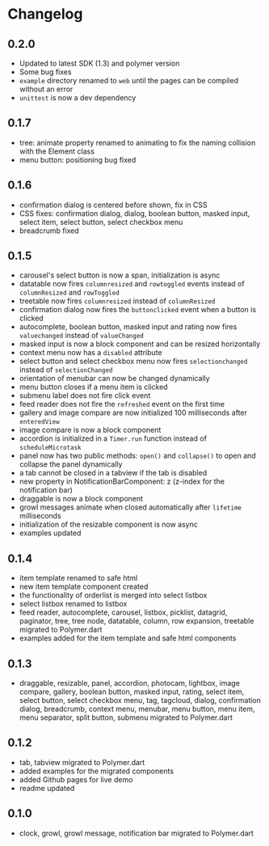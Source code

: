 # Changelog

## 0.2.0
* Updated to latest SDK (1.3) and polymer version
* Some bug fixes
* `example` directory renamed to `web` until the pages can be compiled without an error
* `unittest` is now a dev dependency

## 0.1.7
* tree: animate property renamed to animating to fix the naming collision with the Element class
* menu button: positioning bug fixed

## 0.1.6
* confirmation dialog is centered before shown, fix in CSS
* CSS fixes: confirmation dialog, dialog, boolean button, masked input, select item, select button, select checkbox menu
* breadcrumb fixed

## 0.1.5
* carousel's select button is now a span, initialization is async
* datatable now fires `columnresized` and `rowtoggled` events instead of `columnResized` and `rowToggled`
* treetable now fires `columnresized` instead of `columnResized`
* confirmation dialog now fires the `buttonclicked` event when a button is clicked
* autocomplete, boolean button, masked input and rating now fires `valuechanged` instead of `valueChanged`
* masked input is now a block component and can be resized horizontally
* context menu now has a `disabled` attribute
* select button and select checkbox menu now fires `selectionchanged` instead of `selectionChanged`
* orientation of menubar can now be changed dynamically
* menu button closes if a menu item is clicked
* submenu label does not fire click event
* feed reader does not fire the `refreshed` event on the first time
* gallery and image compare are now initialized 100 milliseconds after `enteredView`
* image compare is now a block component
* accordion is initialized in a `Timer.run` function instead of `scheduleMicrotask`
* panel now has two public methods: `open()` and `collapse()` to open and collapse the panel dynamically
* a tab cannot be closed in a tabview if the tab is disabled
* new property in NotificationBarComponent: z (z-index for the notification bar)
* draggable is now a block component
* growl messages animate when closed automatically after `lifetime` milliseconds
* initialization of the resizable component is now async
* examples updated

## 0.1.4
* item template renamed to safe html
* new item template component created
* the functionality of orderlist is merged into select listbox
* select listbox renamed to listbox
* feed reader, autocomplete, carousel, listbox, picklist, datagrid, paginator, tree, tree node, datatable, column, row expansion, treetable migrated to Polymer.dart
* examples added for the item template and safe html components

## 0.1.3
* draggable, resizable, panel, accordion, photocam, lightbox, image compare, gallery, boolean button, masked input, rating, select item, select button, select checkbox menu, tag, tagcloud, dialog, confirmation dialog, breadcrumb, context menu, menubar, menu button, menu item, menu separator, split button, submenu migrated to Polymer.dart

## 0.1.2

* tab, tabview migrated to Polymer.dart
* added examples for the migrated components
* added Github pages for live demo
* readme updated

## 0.1.0

* clock, growl, growl message, notification bar migrated to Polymer.dart